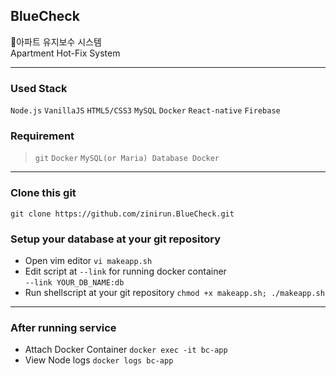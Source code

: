 ## BlueCheck
🔨아파트 유지보수 시스템  
Apartment Hot-Fix System
<hr>

### Used Stack
`Node.js` `VanillaJS` `HTML5/CSS3` `MySQL` `Docker` `React-native` `Firebase`

### Requirement
> `git` `Docker` `MySQL(or Maria) Database Docker`
<hr>

### Clone this git
```git clone https://github.com/zinirun.BlueCheck.git```

### Setup your database at your git repository
- Open vim editor 
```vi makeapp.sh```  
- Edit script at `--link` for running docker container  
```--link YOUR_DB_NAME:db```
- Run shellscript at your git repository
```chmod +x makeapp.sh; ./makeapp.sh```
<hr>

### After running service
- Attach Docker Container
```docker exec -it bc-app```
- View Node logs
```docker logs bc-app```
